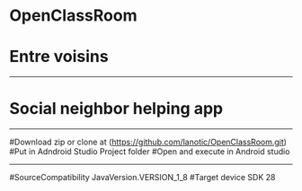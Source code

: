 # OpenClassRoom
# Entre voisins
***
# Social neighbor helping app
***
#Download zip or clone at (https://github.com/lanotic/OpenClassRoom.git) 
#Put in Adndroid Studio Project folder
#Open and execute in Android studio 
***
#SourceCompatibility JavaVersion.VERSION_1_8
#Target device SDK 28

